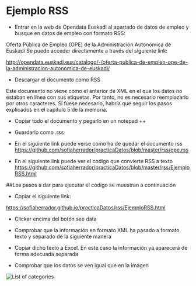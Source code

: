 # Ejemplo RSS

- Entrar en la web de Opendata Euskadi al apartado de datos de empleo y busque en datos de empleo con formato RSS:

Oferta Pública de Empleo (OPE) de la Administración Autonómica de Euskadi
Se puede acceder directamente a través del siguiente link:

<http://opendata.euskadi.eus/catalogo/-/oferta-publica-de-empleo-ope-de-la-administracion-autonomica-de-euskadi/>

- Descargar el documento como RSS

Este documento no viene como el anterior de XML en el que los datos no estaban en línea con sus etiquetas. Por tanto, no es necesario reemplazarlo por otros caracteres. Si fuese necesario, habría que seguir los pasos explicados en el capítulo 5 de la memoria.

- Copiar todo el documento y pegarlo en un notepad ++

- Guardarlo como .rss

- En el siguiente link puede verse como ha de quedar el documento rss
<https://github.com/sofiaherrador/practicaDatos/blob/master/rss/ope.rss>

- En el siguiente link puede ver el codigo que convierte RSS a texto
<https://github.com/sofiaherrador/practicaDatos/blob/master/rss/EjemploRSS.html>

##Los pasos a dar para ejecutar el código se muestran a continuación

- Copiar el siguiente link:

<https://sofiaherrador.github.io/practicaDatos/rss/EjemploRSS.html>

- Clickar encima del botón see data

- Comprobar que la información en formato XML ha pasado a formato texto y separado de la siguiente manera

- Copiar dicho texto a Excel. En este caso la información ya aparecerá de forma adecuada separada

- Comprobar que los datos se ven igual que en la imagen

![List of categories](https://sofiaherrador.github.io/practicaDatos/fotos/fotos/Capture%208.PNG)
